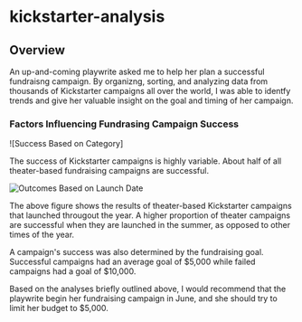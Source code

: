 # kickstarter-analysis

## Overview
An up-and-coming playwrite asked me to help her plan a successful fundraisng campaign. By organizng, sorting, and analyzing data from thousands of Kickstarter campaigns  all over the world, I was able to identfy trends and give her valuable insight on the goal and timing of her campaign. 

### Factors Influencing Fundrasing Campaign Success

![Success Based on Category]

The success of Kickstarter campaigns is highly variable. About half of all theater-based fundraising campaigns are successful.


![Outcomes Based on Launch Date](https://github.com/CSoldo1/Photos/blob/main/Outcomes_Based_on_Launch_Date.png)

The above figure shows the results of theater-based Kickstarter campaigns that launched througout the year. 
A higher proportion of theater campaigns are successful when they are launched in the summer, as opposed to other times of the year. 


A campaign's success was also determined by the fundraising goal. Successful campaigns had an average goal of $5,000 while failed campaigns had a goal of $10,000. 

Based on the analyses briefly outlined above, I would recommend that the playwrite begin her fundraising campaign in June, and she should try to limit her budget to $5,000. 


